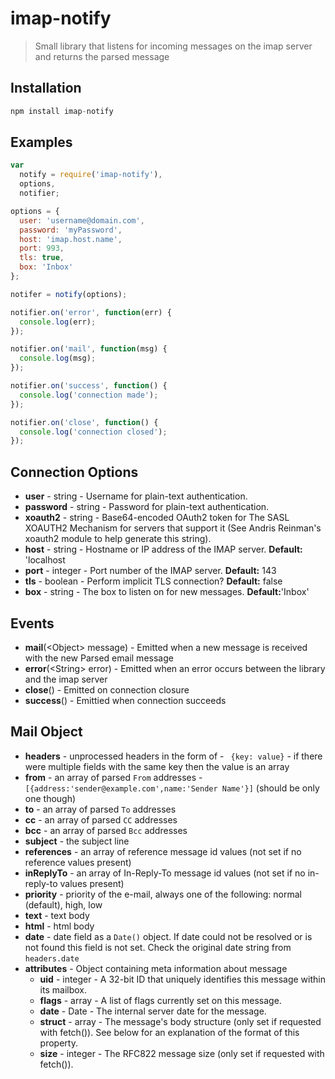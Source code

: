 # imap-notify

> Small library that listens for incoming messages on the imap server and returns the parsed message

## Installation
```javascript
npm install imap-notify
```
## Examples
```javascript
var 
  notify = require('imap-notify'),
  options,
  notifier;

options = {
  user: 'username@domain.com',
  password: 'myPassword',
  host: 'imap.host.name',
  port: 993,
  tls: true,
  box: 'Inbox'
};

notifer = notify(options);

notifier.on('error', function(err) {
  console.log(err);
});

notifier.on('mail', function(msg) {
  console.log(msg);
});

notifier.on('success', function() {
  console.log('connection made');
});

notifier.on('close', function() {
  console.log('connection closed');
});
```

## Connection Options
+ **user** - string - Username for plain-text authentication.
+ **password** - string - Password for plain-text authentication.
+ **xoauth2** - string - Base64-encoded OAuth2 token for The SASL XOAUTH2 Mechanism for servers that support it (See Andris Reinman's xoauth2 module to help generate this string).
+ **host** - string - Hostname or IP address of the IMAP server. **Default:** 'localhost
+ **port** - integer - Port number of the IMAP server. **Default:** 143
+ **tls** - boolean - Perform implicit TLS connection? **Default:** false
+ **box** - string - The box to listen on for new messages. **Default:**'Inbox'


## Events
+ **mail**(\<Object> message) - Emitted when a new message is received with the new Parsed email message
+ **error**(\<String> error) - Emitted when an error occurs between the library and the imap server
+ **close**() - Emitted on connection closure
+ **success**() - Emittied when connection succeeds

## Mail Object
* **headers** - unprocessed headers in the form of - ``` {key: value}``` - if there were multiple fields with the same key then the value is an array
* **from** - an array of parsed ```From``` addresses - ``` [{address:'sender@example.com',name:'Sender Name'}] ``` (should be only one though)
* **to** - an array of parsed ```To``` addresses
* **cc** - an array of parsed ```CC``` addresses
* **bcc** - an array of parsed ```Bcc``` addresses
* **subject** - the subject line
* **references** - an array of reference message id values (not set if no reference values present)
* **inReplyTo** - an array of In-Reply-To message id values (not set if no in-reply-to values present)
* **priority** - priority of the e-mail, always one of the following: normal (default), high, low
* **text** - text body
* **html** - html body
* **date** - date field as a ```Date()``` object. If date could not be resolved or is not found this field is not set. Check the original date string from ```headers.date```
* **attributes** -  Object containing meta information about message  
  * **uid** - integer - A 32-bit ID that uniquely identifies this message within its mailbox.  
  * **flags** - array - A list of flags currently set on this message.   
  * **date** - Date - The internal server date for the message.  
  * **struct** - array - The message's body structure (only set if requested with fetch()). See below for an explanation of the format of this property.  
  * **size** - integer - The RFC822 message size (only set if requested with fetch()).  
